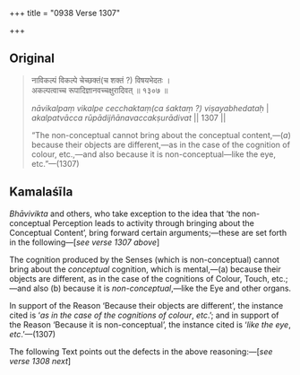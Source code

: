 +++
title = "0938 Verse 1307"

+++
## Original 
>
> नाविकल्पं विकल्पे चेच्छक्तं(च शक्तं ?) विषयभेदतः ।  
> अकल्पत्वाच्च रूपादिज्ञानवच्चक्षुरादिवत् ॥ १३०७ ॥ 
>
> *nāvikalpaṃ vikalpe cecchaktaṃ(ca śaktaṃ ?) viṣayabhedataḥ* \|  
> *akalpatvācca rūpādijñānavaccakṣurādivat* \|\| 1307 \|\| 
>
> “The non-conceptual cannot bring about the conceptual content,—(*a*) because their objects are different,—as in the case of the cognition of colour, etc.,—and also because it is non-conceptual—like the eye, etc.”—(1307)



## Kamalaśīla

*Bhāvivikta* and others, who take exception to the idea that ‘the non-conceptual Perception leads to activity through bringing about the Conceptual Content’, bring forward certain arguments;—these are set forth in the following—[*see verse 1307 above*]

The cognition produced by the Senses (which is non-conceptual) cannot bring about the *conceptual* cognition, which is mental,—(a) because their objects are different, as in the case of the cognitions of Colour, Touch, etc.;—and also (b) because it is *non-conceptual*,—like the Eye and other organs.

In support of the Reason ‘Because their objects are different’, the instance cited is ‘*as in the case of the cognitions of colour*, *etc*.’; and in support of the Reason ‘Because it is non-conceptual’, the instance cited is ‘*like the eye*, *etc*.’—(1307)

The following Text points out the defects in the above reasoning:—[*see verse 1308 next*]



